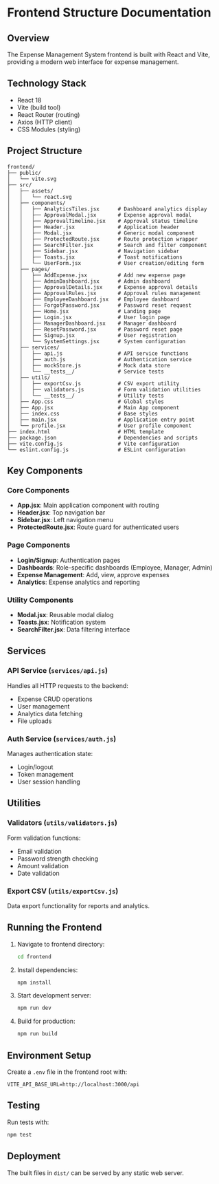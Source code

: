 # Frontend Structure Documentation

## Overview
The Expense Management System frontend is built with React and Vite, providing a modern web interface for expense management.

## Technology Stack
- React 18
- Vite (build tool)
- React Router (routing)
- Axios (HTTP client)
- CSS Modules (styling)

## Project Structure

```
frontend/
├── public/
│   └── vite.svg
├── src/
│   ├── assets/
│   │   └── react.svg
│   ├── components/
│   │   ├── AnalyticsTiles.jsx      # Dashboard analytics display
│   │   ├── ApprovalModal.jsx       # Expense approval modal
│   │   ├── ApprovalTimeline.jsx    # Approval status timeline
│   │   ├── Header.jsx              # Application header
│   │   ├── Modal.jsx               # Generic modal component
│   │   ├── ProtectedRoute.jsx      # Route protection wrapper
│   │   ├── SearchFilter.jsx        # Search and filter component
│   │   ├── Sidebar.jsx             # Navigation sidebar
│   │   ├── Toasts.jsx              # Toast notifications
│   │   └── UserForm.jsx            # User creation/editing form
│   ├── pages/
│   │   ├── AddExpense.jsx          # Add new expense page
│   │   ├── AdminDashboard.jsx      # Admin dashboard
│   │   ├── ApprovalDetails.jsx     # Expense approval details
│   │   ├── ApprovalRules.jsx       # Approval rules management
│   │   ├── EmployeeDashboard.jsx   # Employee dashboard
│   │   ├── ForgotPassword.jsx      # Password reset request
│   │   ├── Home.jsx                # Landing page
│   │   ├── Login.jsx               # User login page
│   │   ├── ManagerDashboard.jsx    # Manager dashboard
│   │   ├── ResetPassword.jsx       # Password reset page
│   │   ├── Signup.jsx              # User registration
│   │   └── SystemSettings.jsx      # System configuration
│   ├── services/
│   │   ├── api.js                  # API service functions
│   │   ├── auth.js                 # Authentication service
│   │   ├── mockStore.js            # Mock data store
│   │   └── __tests__/              # Service tests
│   ├── utils/
│   │   ├── exportCsv.js            # CSV export utility
│   │   ├── validators.js           # Form validation utilities
│   │   └── __tests__/              # Utility tests
│   ├── App.css                     # Global styles
│   ├── App.jsx                     # Main App component
│   ├── index.css                   # Base styles
│   ├── main.jsx                    # Application entry point
│   └── profile.jsx                 # User profile component
├── index.html                      # HTML template
├── package.json                    # Dependencies and scripts
├── vite.config.js                  # Vite configuration
└── eslint.config.js                # ESLint configuration
```

## Key Components

### Core Components
- **App.jsx**: Main application component with routing
- **Header.jsx**: Top navigation bar
- **Sidebar.jsx**: Left navigation menu
- **ProtectedRoute.jsx**: Route guard for authenticated users

### Page Components
- **Login/Signup**: Authentication pages
- **Dashboards**: Role-specific dashboards (Employee, Manager, Admin)
- **Expense Management**: Add, view, approve expenses
- **Analytics**: Expense analytics and reporting

### Utility Components
- **Modal.jsx**: Reusable modal dialog
- **Toasts.jsx**: Notification system
- **SearchFilter.jsx**: Data filtering interface

## Services

### API Service (`services/api.js`)
Handles all HTTP requests to the backend:
- Expense CRUD operations
- User management
- Analytics data fetching
- File uploads

### Auth Service (`services/auth.js`)
Manages authentication state:
- Login/logout
- Token management
- User session handling

## Utilities

### Validators (`utils/validators.js`)
Form validation functions:
- Email validation
- Password strength checking
- Amount validation
- Date validation

### Export CSV (`utils/exportCsv.js`)
Data export functionality for reports and analytics.

## Running the Frontend

1. Navigate to frontend directory:
   ```bash
   cd frontend
   ```

2. Install dependencies:
   ```bash
   npm install
   ```

3. Start development server:
   ```bash
   npm run dev
   ```

4. Build for production:
   ```bash
   npm run build
   ```

## Environment Setup

Create a `.env` file in the frontend root with:
```
VITE_API_BASE_URL=http://localhost:3000/api
```

## Testing

Run tests with:
```bash
npm test
```

## Deployment

The built files in `dist/` can be served by any static web server.
